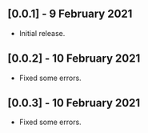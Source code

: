 ## [0.0.1] - 9 February 2021

* Initial release.

## [0.0.2] - 10 February 2021

* Fixed some errors.

## [0.0.3] - 10 February 2021

* Fixed some errors.
